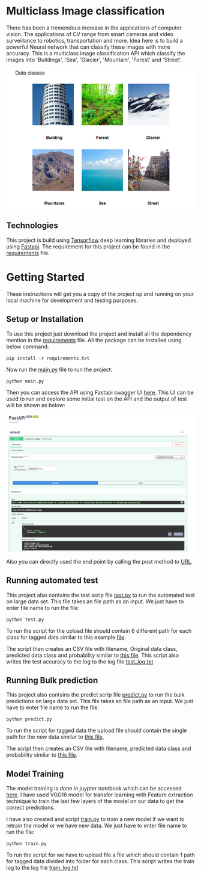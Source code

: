 # Multiclass Image classification
There has been a tremendous increase in the applications of computer vision. The applications of CV range from smart cameras and video surveillance to robotics, transportation and more. Idea here is to build a powerful Neural network that can classify these images with more accuracy. This is a multiclass image classification API which classify the images into 'Buildings', 'Sea', 'Glacier', 'Mountain', 'Forest' and 'Street'. 

![Data class](./images/dataclass.jpg)

## Technologies 
This project is build using [Tensorflow](https://www.tensorflow.org/) deep learning libraries and deployed using [Fastapi](https://fastapi.tiangolo.com/). The requirement for this project can be found in the [requirements](./requirements.txt) file.

# Getting Started
These instructions will get you a copy of the project up and running on your local machine for development and testing purposes.

## Setup or Installation
To use this project just download the project and install all the dependency mention in the [requirements](./requirements.txt) file. All the package can be installed using below command:

```
pip install -r requirements.txt
```
Now run the [main.py](./main.py) file to run the project:

```
python main.py
```
Then you can access the API using Fastapi swagger UI  [here](http://127.0.0.1:8000/docs#/default/predict_image_predict_image_post). This UI can be used to run and explore some initial test on the API and the output of test will be shown as below:

![Swaager UI](./images/swagge.jpg)


Also you can directly used the end point by calling the post method to [URL](http://127.0.0.1:8000/docs#/default/predict_image_predict_image_post). 


## Running automated test
This project also contains the test scrip file [test.py](./test.py) to run the automated test on large data set. This file takes an file path as an input. We just have to enter file name to run the file:

```
python test.py
```

To run the script for the upload file should contain 6 different path for each class for tagged data similar to this example [file](./test_scripts/testdata.txt). 

The script then creates an CSV file with filename, Original data class, predicted data class and probability similar to [this file](./test_scripts/Prediction_labeled_03012021_122138.csv). This script also writes the test accuracy to the log to the log file [test_log.txt ](./log/test_log.txt)


## Running Bulk prediction 
This project also contains the predict scrip file [predict.py](./predict.py) to run the bulk predictions on large data set. This file takes an file path as an input. We just have to enter file name to run the file:

```
python predict.py
```

To run the script for tagged data the upload file should contain the single path for the new data similar to [this file](./test_scripts/newdata.txt).  

The script then creates an CSV file with filename, predicted data class and probability similar to [this file](./test_scripts/Prediction_New_03012021_123842.csv).

## Model Training 
The model training is done in juypter notebook which can be accessed [here](./model%20Training/Image%20classification%20v2.1.ipynb). I have used VGG16 model for transfer learning with Feature extraction technique to train the last few layers of the model on our data to get the correct predictions.

I have also created and script [train.py](./train.py) to train a new model if we want to retrain the model or we have new data. We just have to enter file name to run the file:

```
python train.py
```

To run the script for we have to upload file a file which should contain 1 path for tagged data divided into folder for each class. This script writes the train log to the log file [train_log.txt ](./log/train_log.txt)